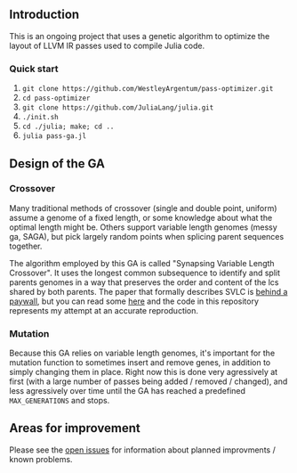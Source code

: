 ## Introduction

This is an ongoing project that uses a genetic algorithm to optimize the layout of LLVM IR passes used to compile Julia code.

### Quick start
1. `git clone https://github.com/WestleyArgentum/pass-optimizer.git`
2. `cd pass-optimizer`
3. `git clone https://github.com/JuliaLang/julia.git`
4. `./init.sh`
5. `cd ./julia; make; cd ..`
6. `julia pass-ga.jl`


## Design of the GA

### Crossover

Many traditional methods of crossover (single and double point, uniform) assume a genome of a fixed length, or some knowledge about what the optimal length might be. Others support variable length genomes (messy ga, SAGA), but pick largely random points when splicing parent sequences together.

The algorithm employed by this GA is called "Synapsing Variable Length Crossover". It uses the longest common subsequence to identify and split parents genomes in a way that preserves the order and content of the lcs shared by both parents. The paper that formally describes SVLC is [behind a paywall](http://ieeexplore.ieee.org/xpl/login.jsp?tp=&arnumber=4079615&url=http%3A%2F%2Fieeexplore.ieee.org%2Fiel5%2F4235%2F4079606%2F04079615.pdf%3Farnumber%3D4079615), but you can read some [here](https://books.google.com/books?id=3haO5vOc12cC&pg=PA198&lpg=PA198&ots=xIjc04cd22&sig=gzUjpqLzEy9w2VLtawMTs9TQ9_Q&hl=en&sa=X&ei=nkIjVdqDF4edsAWFpoGgBg&ved=0CFsQ6AEwBw#v=onepage) and the code in this repository represents my attempt at an accurate reproduction.


### Mutation

Because this GA relies on variable length genomes, it's important for the mutation function to sometimes insert and remove genes, in addition to simply changing them in place. Right now this is done very agressively at first (with a large number of passes being added / removed / changed), and less agressively over time until the GA has reached a predefined `MAX_GENERATIONS` and stops.


## Areas for improvement

Please see the [open issues](https://github.com/WestleyArgentum/pass-optimizer/issues) for information about planned improvments / known problems.
